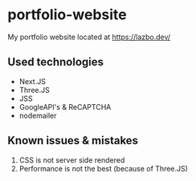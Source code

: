 # portfolio-website
My portfolio website located at https://lazbo.dev/

## Used technologies
* Next.JS
* Three.JS
* JSS
* GoogleAPI's & ReCAPTCHA
* nodemailer

## Known issues & mistakes
1. CSS is not server side rendered
2. Performance is not the best (because of Three.JS)
